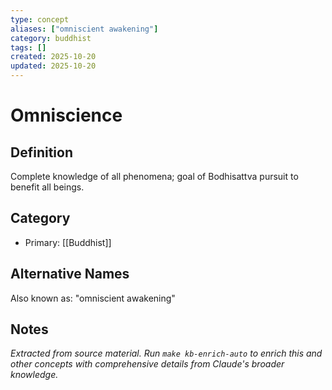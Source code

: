 ```yaml
---
type: concept
aliases: ["omniscient awakening"]
category: buddhist
tags: []
created: 2025-10-20
updated: 2025-10-20
---
```


# Omniscience

## Definition

Complete knowledge of all phenomena; goal of Bodhisattva pursuit to benefit all beings.

## Category

- Primary: [[Buddhist]]

## Alternative Names

Also known as: "omniscient awakening"

## Notes

*Extracted from source material. Run `make kb-enrich-auto` to enrich this and other concepts with comprehensive details from Claude's broader knowledge.*
